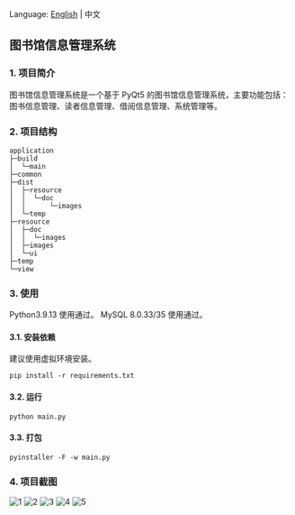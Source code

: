 
Language: [English](README_en.md) | 中文

## 图书馆信息管理系统

### 1. 项目简介

图书馆信息管理系统是一个基于 PyQt5 的图书馆信息管理系统，主要功能包括：图书信息管理、读者信息管理、借阅信息管理、系统管理等。

### 2. 项目结构

```
application
├─build
│  └─main
├─common
├─dist
│  ├─resource
│  │  └─doc
│  │      └─images
│  └─temp
├─resource
│  ├─doc
│  │  └─images
│  ├─images
│  └─ui
├─temp
└─view
```

### 3. 使用

Python3.9.13 使用通过。
MySQL 8.0.33/35 使用通过。

#### 3.1. 安装依赖

建议使用虚拟环境安装。

```shell
pip install -r requirements.txt
```

#### 3.2. 运行

```shell
python main.py
```

#### 3.3. 打包

```shell
pyinstaller -F -w main.py
```

### 4. 项目截图

![1](resource/doc/images/1.png) 
![2](resource/doc/images/2.png)
![3](resource/doc/images/3.png)
![4](resource/doc/images/4.png)
![5](resource/doc/images/5.png)
